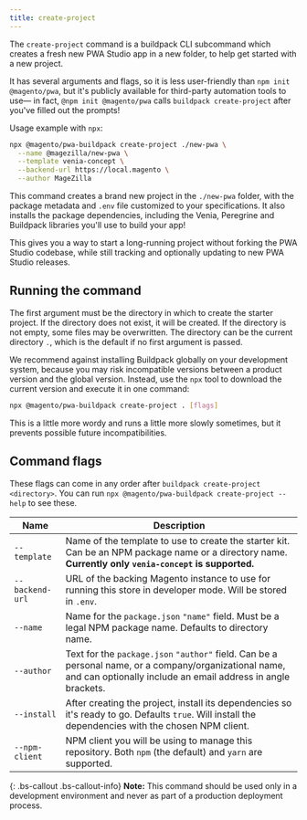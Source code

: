 ```yaml
---
title: create-project
---
```


The `create-project` command is a buildpack CLI subcommand which creates a fresh new PWA Studio app in a new folder, to help get started with a new project.

It has several arguments and flags, so it is less user-friendly than `npm init @magento/pwa`, but it's publicly available for third-party automation tools to use&mdash; in fact, `@npm init @magento/pwa` calls `buildpack create-project` after you've filled out the prompts!


Usage example with `npx`:

```sh
npx @magento/pwa-buildpack create-project ./new-pwa \
  --name @magezilla/new-pwa \
  --template venia-concept \
  --backend-url https://local.magento \
  --author MageZilla
```

This command creates a brand new project in the `./new-pwa` folder, with the package metadata and `.env` file customized to your specifications.
It also installs the package dependencies, including the Venia, Peregrine and Buildpack libraries you'll use to build your app!

This gives you a way to start a long-running project without forking the PWA Studio codebase, while still tracking and optionally updating to new PWA Studio releases.

## Running the command

The first argument must be the directory in which to create the starter project.
If the directory does not exist, it will be created. If the directory is not empty, some files may be overwritten.
The directory can be the current directory `.`, which is the default if no first argument is passed.

We recommend against installing Buildpack globally on your development system, because you may risk incompatible versions between a product version and the global version.
Instead, use the `npx` tool to download the current version and execute it in one command:

```sh
npx @magento/pwa-buildpack create-project . [flags]
```

This is a little more wordy and runs a little more slowly sometimes, but it prevents possible future incompatibilities.

## Command flags

These flags can come in any order after `buildpack create-project <directory>`.
You can run `npx @magento/pwa-buildpack create-project --help` to see these.

| Name             | Description
| ---------------- | -------------------- |
| `--template`     | Name of the template to use to create the starter kit. Can be an NPM package name or a directory name. **Currently only `venia-concept` is supported.** |
| `--backend-url`  | URL of the backing Magento instance to use for running this store in developer mode. Will be stored in `.env`. |
| `--name`         | Name for the `package.json` `"name"` field. Must be a legal NPM package name. Defaults to directory name. |
| `--author`       | Text for the `package.json` `"author"` field. Can be a personal name, or a company/organizational name, and can optionally include an email address in angle brackets. |
| `--install`      | After creating the project, install its dependencies so it's ready to go. Defaults `true`. Will install the dependencies with the chosen NPM client. |
|  `--npm-client`  | NPM client you will be using to manage this repository. Both `npm` (the default) and `yarn` are supported. |

{: .bs-callout .bs-callout-info}
**Note:**
This command should be used only in a development environment and never as part of a production deployment process.
